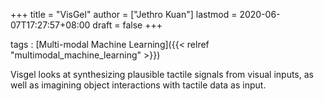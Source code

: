 +++
title = "VisGel"
author = ["Jethro Kuan"]
lastmod = 2020-06-07T17:27:57+08:00
draft = false
+++

tags
: [Multi-modal Machine Learning]({{< relref "multimodal_machine_learning" >}})

Visgel looks at synthesizing plausible tactile signals from visual inputs, as well as imagining object interactions with tactile data as input.
